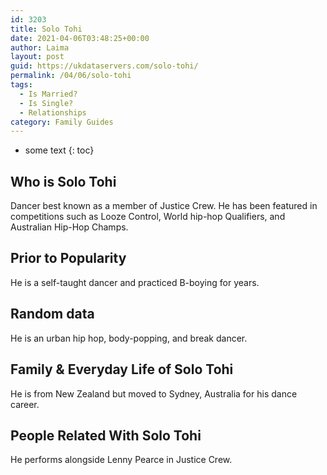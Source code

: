 ```yaml
---
id: 3203
title: Solo Tohi
date: 2021-04-06T03:48:25+00:00
author: Laima
layout: post
guid: https://ukdataservers.com/solo-tohi/
permalink: /04/06/solo-tohi
tags:
  - Is Married?
  - Is Single?
  - Relationships
category: Family Guides
---
```


* some text
{: toc}


## Who is Solo Tohi
                  
                  
                  
Dancer best known as a member of Justice Crew. He has been featured in competitions such as Looze Control, World hip-hop Qualifiers, and Australian Hip-Hop Champs.
                  
              
            
              
            
                
                
                
## Prior to Popularity
                  
                  
                  
He is a self-taught dancer and practiced B-boying for years.
                  
              
            
              
            
                
                
                
## Random data
                  
                  
                  
He is an urban hip hop, body-popping, and break dancer.
                  
              
            
              
            
                
                
                
## Family & Everyday Life of Solo Tohi
                  
                  
                  
He is from New Zealand but moved to Sydney, Australia for his dance career.
                  
              
            
              
            
                
                
                
## People Related With Solo Tohi
                  
                  
                  
He performs alongside Lenny Pearce in Justice Crew.
                  
              
            
              
            
                
              
            
              
              
            
            
              
            
          
          
          